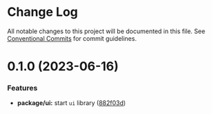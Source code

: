 # Change Log

All notable changes to this project will be documented in this file.
See [Conventional Commits](https://conventionalcommits.org) for commit guidelines.

# 0.1.0 (2023-06-16)


### Features

* **package/ui:** start `ui` library ([882f03d](https://github.com/emunhoz/omdb-series/commit/882f03dee906fdac2c238df3b91cce5f8491a564))
